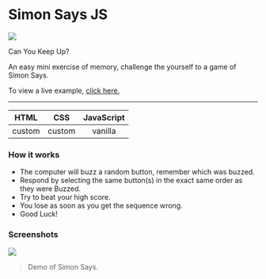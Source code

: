 # Simon Says JS

![](https://i.imgur.com/7lIBwkz.png)

Can You Keep Up?

An easy mini exercise of memory, challenge the yourself to a game of Simon Says.

To view a live example, [click here.](https://lordsauron5.github.io/Simon-Says-JS/ "click here.")


------------

|   HTML | CSS | JavaScript  |
| :------------: | :------------: | :------------: |
|  custom | custom  | vanilla  |


### How it works

- The computer will buzz a random button, remember which was buzzed.
- Respond by selecting the same button(s) in the exact same order as they were Buzzed.
- Try to beat your high score.
- You lose as soon as you get the sequence wrong.
- Good Luck!

### Screenshots


![](https://media2.giphy.com/media/v1.Y2lkPTc5MGI3NjExNWE0YTA5ODM1MzBhOWY1NGFmMTFkY2RkY2YxN2M1MGFkOTQ1YWZjNSZjdD1n/BGm9OP1ttqQLPwfY4e/giphy.gif)

> Demo of Simon Says.




